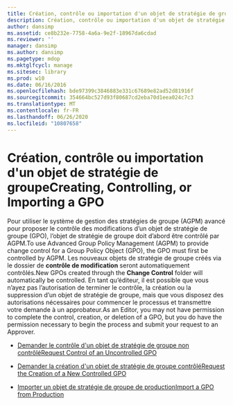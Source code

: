 ```yaml
---
title: Création, contrôle ou importation d'un objet de stratégie de groupe
description: Création, contrôle ou importation d'un objet de stratégie de groupe
author: dansimp
ms.assetid: ce8b232e-7758-4a6a-9e2f-18967da6cdad
ms.reviewer: ''
manager: dansimp
ms.author: dansimp
ms.pagetype: mdop
ms.mktglfcycl: manage
ms.sitesec: library
ms.prod: w10
ms.date: 06/16/2016
ms.openlocfilehash: bde97399c3846883e331c67689e82ad52d81916f
ms.sourcegitcommit: 354664bc527d93f80687cd2eba70d1eea024c7c3
ms.translationtype: MT
ms.contentlocale: fr-FR
ms.lasthandoff: 06/26/2020
ms.locfileid: "10807658"
---
```

# <span data-ttu-id="d9d29-103">Création, contrôle ou importation d'un objet de stratégie de groupe</span><span class="sxs-lookup"><span data-stu-id="d9d29-103">Creating, Controlling, or Importing a GPO</span></span>


<span data-ttu-id="d9d29-104">Pour utiliser le système de gestion des stratégies de groupe (AGPM) avancé pour proposer le contrôle des modifications d’un objet de stratégie de groupe (GPO), l’objet de stratégie de groupe doit d’abord être contrôlé par AGPM.</span><span class="sxs-lookup"><span data-stu-id="d9d29-104">To use Advanced Group Policy Management (AGPM) to provide change control for a Group Policy Object (GPO), the GPO must first be controlled by AGPM.</span></span> <span data-ttu-id="d9d29-105">Les nouveaux objets de stratégie de groupe créés via le dossier de **contrôle de modification** seront automatiquement contrôlés.</span><span class="sxs-lookup"><span data-stu-id="d9d29-105">New GPOs created through the **Change Control** folder will automatically be controlled.</span></span> <span data-ttu-id="d9d29-106">En tant qu’éditeur, il est possible que vous n’ayez pas l’autorisation de terminer le contrôle, la création ou la suppression d’un objet de stratégie de groupe, mais que vous disposez des autorisations nécessaires pour commencer le processus et transmettre votre demande à un approbateur.</span><span class="sxs-lookup"><span data-stu-id="d9d29-106">As an Editor, you may not have permission to complete the control, creation, or deletion of a GPO, but you do have the permission necessary to begin the process and submit your request to an Approver.</span></span>

-   [<span data-ttu-id="d9d29-107">Demander le contrôle d'un objet de stratégie de groupe non contrôlé</span><span class="sxs-lookup"><span data-stu-id="d9d29-107">Request Control of an Uncontrolled GPO</span></span>](request-control-of-an-uncontrolled-gpo-agpm30ops.md)

-   [<span data-ttu-id="d9d29-108">Demander la création d'un objet de stratégie de groupe contrôlé</span><span class="sxs-lookup"><span data-stu-id="d9d29-108">Request the Creation of a New Controlled GPO</span></span>](request-the-creation-of-a-new-controlled-gpo-agpm30ops.md)

-   [<span data-ttu-id="d9d29-109">Importer un objet de stratégie de groupe de production</span><span class="sxs-lookup"><span data-stu-id="d9d29-109">Import a GPO from Production</span></span>](import-a-gpo-from-production-agpm30ops.md)

 

 





